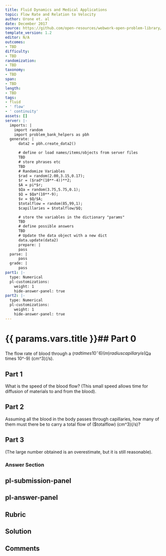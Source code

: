 ```yaml
---
title: Fluid Dynamics and Medical Applications
topic: Flow Rate and Relation to Velocity
author: Urone et. al
date: December 2017
source: https://github.com/open-resources/webwork-open-problem-library/tree/master/Contrib/BrockPhysics/College_Physics_Urone/12.Fluid_Dynamics_and_Medical_Applications/12-01.Flow_Rate_and_Relation_to_Velocity/NU_U17_12_01_010.pg
template_version: 1.2
editor: N/A
outcomes:
- TBD
difficulty:
- TBD
randomization:
- TBD
taxonomy:
- TBD
span:
- TBD
length:
- TBD
tags:
- fluid
- ' flow'
- ' continuity'
assets: []
server: |-
  imports: |
    import random
    import problem_bank_helpers as pbh
  generate: |
      data2 = pbh.create_data2()

      # define or load names/items/objects from server files
      TBD
      # store phrases etc
      TBD
      # Randomize Variables
      $rad = random(2.00,3.15,0.17);
      $r = ($rad*(10**-4))**2;
      $A = pi*$r;
      $Qa = random(3.75,5.75,0.1);
      $Q = $Qa*(10**-9);
      $v = $Q/$A;
      $totalflow = random(85,99,1);
      $capillaries = $totalflow/$Q;

      # store the variables in the dictionary "params"
      TBD
      # define possible answers
      TBD
      # Update the data object with a new dict
      data.update(data2)
      prepare: |
      pass
  parse: |
      pass
  grade: |
      pass
part1: |-
  type: Numerical
  pl-customizations:
    weight: 1
    hide-answer-panel: true
part2: |-
  type: Numerical
  pl-customizations:
    weight: 1
    hide-answer-panel: true
---
```


# {{ params.vars.title }}## Part 0 
The flow rate of blood through a ($rad times 10^-6) (m) radius capillary is ($Qa times 10^-9) (cm^3)(/s). 
## Part 1 
What is the speed of the blood flow? (This small speed allows time for diffusion of materials to and from the blood). 
## Part 2 
Assuming all the blood in the body passes through capillaries, how many of them must there be to carry a total flow of ($totalflow) (cm^3)(/s)? 
## Part 3 
(The large number obtained is an overestimate, but it is still reasonable). 


### Answer Section 


## pl-submission-panel 


## pl-answer-panel 


## Rubric 


## Solution 


## Comments 


